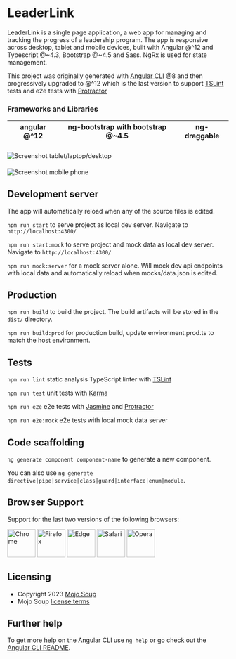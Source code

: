 # LeaderLink

LeaderLink is a single page application, a web app for managing and tracking the progress of a leadership program.
The app is responsive across desktop, tablet and mobile devices, built with Angular @^12 and Typescript @~4.3, Bootstrap @~4.5 and Sass. NgRx is used for state management.

This project was originally generated with [Angular CLI](https://github.com/angular/angular-cli) @8 and then progressively upgraded to @^12 which is the last version to support [TSLint](https://palantir.github.io/tslint/) tests and e2e tests with [Protractor](http://www.protractortest.org/)

### Frameworks and Libraries

| angular @^12 | ng-bootstrap with bootstrap @~4.5 | ng-draggable |
|--------------|-----------------------------------|--------------|
###

<img src="https://user-images.githubusercontent.com/8167628/217879827-9837a0ef-c178-4390-ac25-baa0fb4b2c96.png" alt="Screenshot tablet/laptop/desktop" width="auto" height="auto">

####

<img src="https://user-images.githubusercontent.com/8167628/217881229-447a923c-b06c-4f0f-88f0-31858e1c5cfb.png" alt="Screenshot mobile phone" width="auto" height="auto">

## Development server

The app will automatically reload when any of the source files is edited.

`npm run start` to serve project as local dev server. Navigate to `http://localhost:4300/`

`npm run start:mock` to serve project and mock data as local dev server. Navigate to `http://localhost:4300/`

`npm run mock:server` for a mock server alone. Will mock dev api endpoints with local data and automatically reload when mocks/data.json is edited.  

## Production

`npm run build` to build the project. The build artifacts will be stored in the `dist/` directory.  

`npm run build:prod` for production build, update environment.prod.ts to match the host environment.

## Tests

`npm run lint` static analysis TypeScript linter with [TSLint](https://palantir.github.io/tslint/)

`npm run test` unit tests with [Karma](https://karma-runner.github.io)

`npm run e2e` e2e tests with [Jasmine](https://jasmine.github.io/) and [Protractor](http://www.protractortest.org/)

`npm run e2e:mock` e2e tests with local mock data server

## Code scaffolding

`ng generate component component-name` to generate a new component.

You can also use `ng generate directive|pipe|service|class|guard|interface|enum|module`.

## Browser Support

Support for the last two versions of the following browsers:

<img src="https://user-images.githubusercontent.com/8167628/217873263-6c82b338-0224-4cba-a838-fbda3c9369be.png" alt="Chrome" width="64" height="64"> <img src="https://user-images.githubusercontent.com/8167628/217873253-9ed89380-46d7-4a7a-b061-fbdcd3b434c9.png" width="64" height="64" alt="Firefox"> <img src="https://user-images.githubusercontent.com/8167628/217873244-e04d4bcd-b74c-4f7d-b186-5dc7531a9850.png" width="64" height="64" alt="Edge"> <img src="https://user-images.githubusercontent.com/8167628/217873233-14d55c72-8510-4c43-822f-4d696081ec73.png" width="64" height="64" alt="Safari"> <img src="https://user-images.githubusercontent.com/8167628/217873214-a4312eef-d83d-4526-b0fa-15a6630af966.png" width="64" height="64" alt="Opera">

## Licensing

- Copyright 2023 [Mojo Soup](https://mojosoup.com.au/)
- Mojo Soup [license terms](https://mojosoup.com.au/terms/)

## Further help

To get more help on the Angular CLI use `ng help` or go check out the [Angular CLI README](https://github.com/angular/angular-cli/blob/master/README.md).
